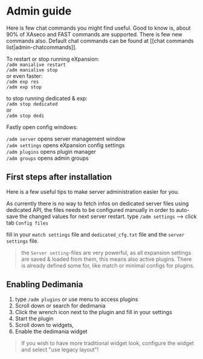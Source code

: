 # Admin guide

Here is few chat commands you might find useful.
Good to know is, about 90% of XAseco and FAST commands are supported. There is few new commands also.
Default chat commands can be found at [[chat commands list|admin-chatcommands]].

To restart or stop running eXpansion:<br>
`/adm manialive restart` <br>
`/adm manialive stop`<br>
or even faster:<br>
`/adm exp res`<br>
`/adm exp stop`<br>

to stop running dedicated & exp:<br>
`/adm stop dedicated`<br>
or<br>
`/adm stop dedi`<br>

Fastly open config windows:

`/adm server` opens server management window<br>
`/adm settings` opens eXpansion config settings <br>
`/adm plugins` opens plugin manager<br>
`/adm groups` opens admin groups<br>

## First steps after installation
Here is a few useful tips to make server administration easier for you.

As currently there is no way to fetch infos on dedicated server files using dedicated API, the files needs to be configured manually in order to auto-save the changed values for next server restart.
type `/adm settings` -->  click tab `Config files`

fill in your `match settings` file and `dedicated_cfg.txt` file and the `server settings` file.

> the `Server setting`-files are very powerful, as all expansion settings are saved & loaded from them, this means
> also active plugins. There is already defined some for, like match or minimal configs for plugins.

## Enabling Dedimania 
1. type `/adm plugins` or use menu to access plugins
2. Scroll down or search for dedimania
3. Click the wrench icon next to the plugin and fill in your settings
4. Start the plugin
5. Scroll down to widgets, 
6. Enable the dedimania widget

> If you wish to have more traditional widget look, configure the widget and select "use legacy layout"!

